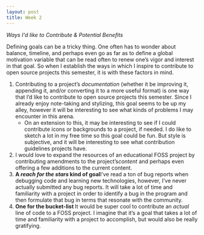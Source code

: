 ```yaml
---
layout: post
title: Week 2
---
```


*Ways I'd like to Contribute & Potential Benefits*

Defining goals can be a tricky thing. One often has to wonder about balance, timeline, and perhaps even go as far as to define a global motivation variable that can be read often to renew one’s vigor and interest in that goal. So when I establish the ways in which I inspire to contribute to open source projects this semester, it is with these factors in mind. 
1) Contributing to a project’s *documentation* (whether it be improving it, appending it, and/or converting it to a more useful format) is one way that I’d like to contribute to open source projects this semester. Since I already enjoy note-taking and stylizing, this goal seems to be up my alley, however it will be interesting to see what kinds of problems I may encounter in this arena.
    * On an extension to this, it may be interesting to see if I could contribute icons or backgrounds to a project, if needed. I do like to sketch a lot in my free time so this goal could be fun. But style is subjective, and it will be interesting to see what contribution guidelines projects have.
3) I would love to expand the resources of an educational FOSS project by contributing amendments to the project’s*content* and perhaps even offering a few additions to the current content. 
4) <b>A *reach for the stars* kind of goal</b>I’ve read a ton of bug reports when debugging code and learning new technologies, however, I’ve never actually submitted any bug reports. It will take a lot of time and familiarity with a project in order to identify a bug in the program and then formulate that bug in terms that resonate with the community. 
5) <b>One for the bucket-list </b> It would be super cool to contribute an *actual* line of code to a FOSS project. I imagine that it’s a goal that takes a lot of time and familiarity with a project to accomplish, but would also be really gratifying.



